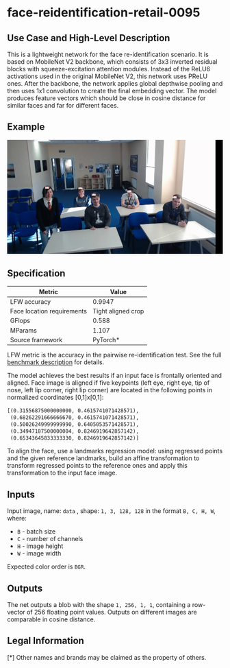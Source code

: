 # face-reidentification-retail-0095

## Use Case and High-Level Description

This is a lightweight network for the face re-identification scenario. It is based on MobileNet V2 backbone, which consists of 3x3 inverted residual blocks with squeeze-excitation attention modules. Instead of the ReLU6 activations used in the original MobileNet V2, this network uses PReLU ones. After the backbone, the network applies global depthwise pooling and then uses 1x1 convolution to create the final embedding vector. The model produces feature vectors which should be close in cosine distance for similar faces and far for different faces.

## Example

![](./assets/face-reidentification-retail-0095.png)

## Specification

| Metric                          | Value                                     |
|---------------------------------|-------------------------------------------|
| LFW accuracy                    | 0.9947                                    |
| Face location requirements      | Tight aligned crop                        |
| GFlops                          | 0.588                                     |
| MParams                         | 1.107                                     |
| Source framework                | PyTorch\*                                  |

LFW metric is the accuracy in the pairwise re-identification test. See the full [benchmark description](http://vis-www.cs.umass.edu/lfw/) for details.

The model achieves the best results if an input face is frontally oriented and aligned. Face image is aligned if five keypoints (left eye, right eye, tip of nose, left lip corner, right lip corner) are located in the following points in normalized coordinates [0,1]x[0,1]:

```
[(0.31556875000000000, 0.4615741071428571),
 (0.68262291666666670, 0.4615741071428571),
 (0.50026249999999990, 0.6405053571428571),
 (0.34947187500000004, 0.8246919642857142),
 (0.65343645833333330, 0.8246919642857142)]
```

To align the face, use a landmarks regression model: using regressed points and the given reference landmarks, build an affine transformation to transform regressed points to the reference ones and apply this transformation to the input face image.

## Inputs

Input image, name: `data` , shape: `1, 3, 128, 128` in the format `B, C, H, W`, where:

- `B` - batch size
- `C` - number of channels
- `H` - image height
- `W` - image width

Expected color order is `BGR`.

## Outputs

The net outputs a blob with the shape `1, 256, 1, 1`, containing a row-vector of 256 floating point values. Outputs on different images are comparable in cosine distance.

## Legal Information
[*] Other names and brands may be claimed as the property of others.
